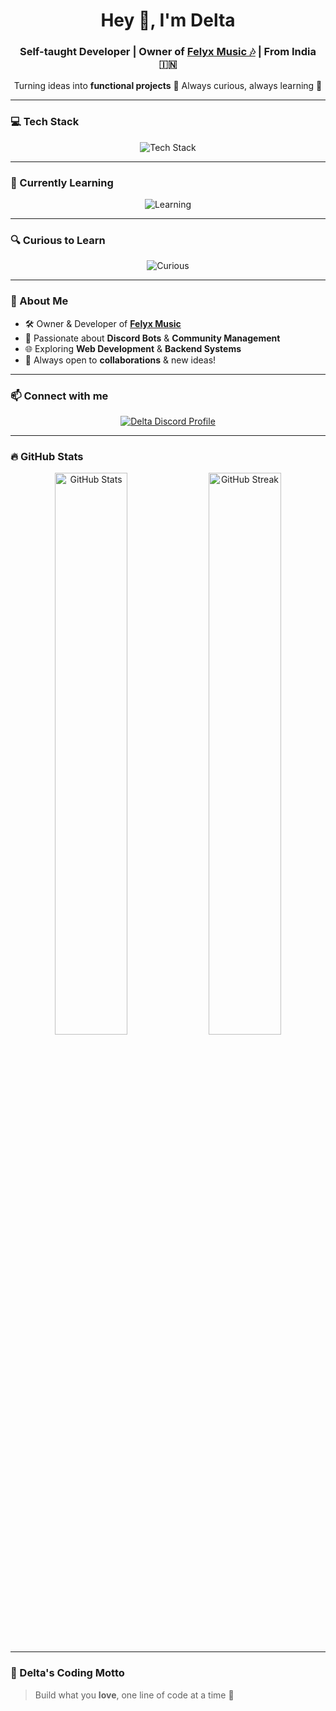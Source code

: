 <h1 align="center">Hey 👋, I'm Delta</h1>
<h3 align="center">Self-taught Developer | Owner of <a href="https://felyxmusic.vercel.app" target="_blank">Felyx Music 🎶</a> | From India 🇮🇳</h3>

<p align="center">
Turning ideas into <strong>functional projects</strong> 🚀  
Always curious, always learning 💪
</p>

---

### 💻 Tech Stack
<div align="center">
<img src="https://skillicons.dev/icons?i=js,ts,nodejs,react,nextjs,mongodb,mysql,prisma" alt="Tech Stack"/>
</div>

---

### 🌱 Currently Learning
<div align="center">
<img src="https://skillicons.dev/icons?i=typescript,react,nextjs" alt="Learning"/>
</div>

---

### 🔍 Curious to Learn
<div align="center">
<img src="https://skillicons.dev/icons?i=python,c,go,rust,java" alt="Curious"/>
</div>

---

### 🎯 About Me
- 🛠️ Owner & Developer of **[Felyx Music](https://felyxmusic.vercel.app)**
- 💪 Passionate about **Discord Bots** & **Community Management**
- 🌐 Exploring **Web Development** & **Backend Systems**
- 💬 Always open to **collaborations** & new ideas!

---

### 📫 Connect with me
<div align="center">
<a href="https://discord.com/users/1072062695093846057">
<img src="https://api.lanyard.rest/1072062695093846057?bg=0d1117&border=2d77dc&animated=true&borderRadius=15px" alt="Delta Discord Profile"/>
</a>
</div>

---

### 🔥 GitHub Stats
<div align="center">
<img src="https://github-readme-stats.vercel.app/api?username=notdeltaxd&show_icons=true&theme=radical&hide_border=true" alt="GitHub Stats" width="48%"/>
<img src="https://github-readme-streak-stats-phi-opal.vercel.app/?user=notdeltaxd&background=0d1117&currStreakNum=ffffff&sideNums=ffffff&currStreakLabel=ffffff&sideLabels=ffffff&dates=ffffff&fire=2d77dc&ring=2d77dc&locale=en&type=svg&hide_border=true" alt="GitHub Streak" width="48%"/>
</div>

---

### 🧠 Delta's Coding Motto
> Build what you **love**, one line of code at a time 💜
